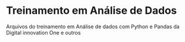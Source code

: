 # Treinamento em Análise de Dados
Arquivos do treinamento em Análise de dados com Python e Pandas da Digital innovation One e outros
